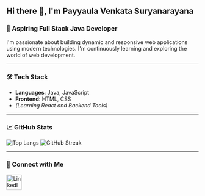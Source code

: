 ## Hi there 👋, I'm Payyaula Venkata Suryanarayana

### 🚀 Aspiring Full Stack Java Developer

I'm passionate about building dynamic and responsive web applications using modern technologies. I'm continuously learning and exploring the world of web development.

---

### 🛠️ Tech Stack

- **Languages**: Java, JavaScript  
- **Frontend**: HTML, CSS  
- *(Learning React and Backend Tools)*

---

### 📈 GitHub Stats

![Top Langs](https://github-readme-stats.vercel.app/api/top-langs/?username=Dark-Dynamight&layout=compact&theme=radical)
![GitHub Streak](https://streak-stats.demolab.com/?user=Dark-Dynamight&theme=radical)

---

### 🤝 Connect with Me

<a href="https://www.linkedin.com/in/p-v-surya-narayana-84a0a124b/" target="_blank">
  <img src="https://upload.wikimedia.org/wikipedia/commons/thumb/f/f8/LinkedIn_icon_circle.svg/1200px-LinkedIn_icon_circle.svg.png" width="40" height="40" alt="LinkedIn">
</a>
